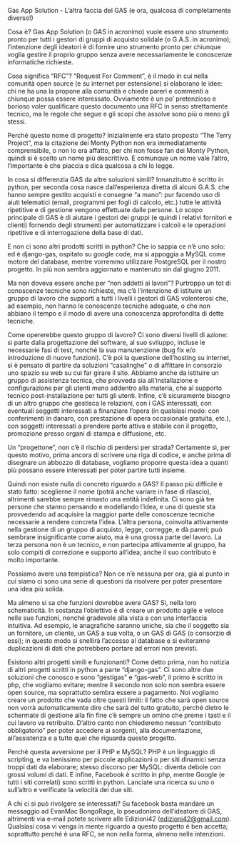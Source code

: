 Gas App Solution - L’altra faccia del GAS
(e ora, qualcosa di completamente diverso!)

Cosa è?
Gas App Solution (o GAS in acronimo) vuole essere uno strumento pronto per tutti i gestori di gruppi di acquisto solidale (o G.A.S. in acronimo); l’intenzione degli ideatori è di fornire uno strumento pronto per chiunque voglia gestire il proprio gruppo senza avere necessariamente le conoscenze informatiche richieste.

Cosa significa “RFC”?
“Request For Comment”, è il modo in cui nella comunità open source (e su internet per estensione) si elaborano le idee: chi ne ha una la propone alla comunità e chiede pareri e commenti a chiunque possa essere interessato.
Ovviamente è un po’ pretenzioso e borioso voler qualificare questo documento una RFC in senso strettamente tecnico, ma le regole che segue e gli scopi che assolve sono più o meno gli stessi.

Perché questo nome di progetto?
Inizialmente era stato proposto “The Terry Project”, ma la citazione dei Monty Python non era immediatamente comprensibile, o non lo era affatto, per chi non fosse fan dei Monty Python, quindi si è scelto un nome più descrittivo.
E comunque un nome vale l’altro, l’importante è che piaccia e dica qualcosa a chi lo legge.

In cosa si differenzia GAS da altre soluzioni simili?
Innanzitutto è scritto in python, per seconda cosa nasce dall’esperienza diretta di alcuni G.A.S. che hanno sempre gestito acquisti e consegne “a mano”: pur facendo uso di aiuti telematici (email, programmi per fogli di calcolo, etc.) tutte le attività ripetitive e di gestione vengono effettuate dalle persone. Lo scopo principale di GAS è di aiutare i gestori dei gruppi (e quindi i relativi fornitori e clienti) fornendo degli strumenti per automatizzare i calcoli e le operazioni ripetitive e di interrogazione della base di dati.

E non ci sono altri prodotti scritti in python?
Che io sappia ce n’è uno solo: ed è django-gas, ospitato su google code, ma si appoggia a MySQL come motore del database, mentre vorremmo utilizzare PostgreSQL per il nostro progetto. In più non sembra aggiornato e mantenuto sin dal giugno 2011.

Ma non doveva essere anche per “non addetti ai lavori”?
Purtroppo un tot di conoscenze tecniche sono richieste, ma c’è l’intenzione di istituire un gruppo di lavoro che supporti a tutti i livelli i gestori di GAS volenterosi che, ad esempio, non hanno le conoscenze tecniche adeguate, o che non abbiano il tempo e il modo di avere una conoscenza approfondita di dette tecniche.

Come opererebbe questo gruppo di lavoro?
Ci sono diversi livelli di azione: si parte dalla progettazione del software, al suo sviluppo, incluse le necessarie fasi di test, nonché la sua manutenzione (bug fix e/o introduzione di nuove funzioni).
C’è poi la questione dell’hosting su internet, si è pensato di partire da soluzioni “casalinghe” o di affittare in consorzio uno spazio su web su cui far girare il sito.
Abbiamo anche da istituire un gruppo di assistenza tecnica, che provveda sia all’installazione e configurazione per gli utenti meno addentro alla materia, che al supporto tecnico post-installazione per tutti gli utenti.
Infine, c’è sicuramente bisogno di un altro gruppo che gestisca le relazioni, con i GAS interessati, con eventuali soggetti interessati a finanziare l’opera (in qualsiasi modo: con conferimenti in danaro, con prestazione di opera occasionale gratuita, etc.), con soggetti interessati a prendere parte attiva e stabile con il progetto, promozione presso organi di stampa e diffusione, etc.

Un “progettone”, non c’è il rischio di perdersi per strada?
Certamente sì, per questo motivo, prima ancora di scrivere una riga di codice, e anche prima di disegnare un abbozzo di database, vogliamo proporre questa idea a quanti più possano essere interessati per poter partire tutti insieme.

Quindi non esiste nulla di concreto riguardo a GAS?
Il passo più difficile è stato fatto: sceglierne il nome (potrà anche variare in fase di rilascio), altrimenti sarebbe sempre rimasto una entità indefinita.
Ci sono già tre persone che stanno pensando e modellando l’idea, e una di queste sta provvedendo ad acquisire la maggior parte delle conoscenze tecniche necessarie a rendere concreta l’idea.
L’altra persona, coinvolta attivamente nella gestione di un gruppo di acquisto, legge, corregge, e dà pareri; può sembrare insignificante come aiuto, ma è una grossa parte del lavoro.
La terza persona non è un tecnico, e non partecipa attivamente al gruppo, ha solo compiti di correzione e supporto all’idea; anche il suo contributo è molto importante.

Possiamo avere una tempistica?
Non ce n’è nessuna per ora, già al punto in cui siamo ci sono una serie di questioni da risolvere per poter presentare una idea più solida.

Ma almeno si sa che funzioni dovrebbe avere GAS?
Sì, nella loro schematicità.
In sostanza l’obiettivo è di creare un prodotto agile e veloce nelle sue funzioni, nonché gradevole alla vista e con una interfaccia intuitiva.
Ad esempio, le anagrafiche saranno uniche, sia che il soggetto sia un fornitore, un cliente, un GAS a sua volta, o un GAS di GAS (o consorzio di essi); in questo modo si snellirà l’accesso al database e si eviteranno duplicazioni di dati che potrebbero portare ad errori non previsti.

Esistono altri progetti simili e funzionanti?
Come detto prima, non ho notizia di altri progetti scritti in python a parte “django-gas”.
Ci sono altre due soluzioni che conosco e sono “gestigas” e “gas-web”, il primo è scritto in php, che vogliamo evitare; mentre il secondo non solo non sembra essere open source, ma soprattutto sembra essere a pagamento.
Noi vogliamo creare un prodotto che vada oltre questi limiti: il fatto che sarà open source non vorrà automaticamente dire che sarà del tutto gratuito, perché dietro le schermate di gestione alla fin fine c’è sempre un omino che preme i tasti e il cui lavoro va retribuito.
D’altro canto non chiederemo nessun “contributo obbligatorio” per poter accedere ai sorgenti, alla documentazione, all’assistenza e a tutto quel che riguarda questo progetto.

Perché questa avversione per il PHP e MySQL?
PHP è un linguaggio di scripting, e va benissimo per piccole applicazioni o per siti dinamici senza troppi dati da elaborare; stesso discorso per MySQL: diventa debole con grossi volumi di dati.
E infine, Facebook è scritto in php, mentre Google (e tutti i siti correlati) sono scritti in python. Lanciate una ricerca su uno o sull’altro e verificate la velocità dei due siti.

A chi ci si può rivolgere se interessati?
Su facebook basta mandare un messaggio ad EvanMac BongoRage, lo pseudonimo dell’ideatore di GAS, altrimenti via e-mail potete scrivere alle Edizioni42 (edizioni42@gmail.com). Qualsiasi cosa vi venga in mente riguardo a questo progetto è ben accetta; soprattutto perché è una RFC, se non nella forma, almeno nelle intenzioni.
